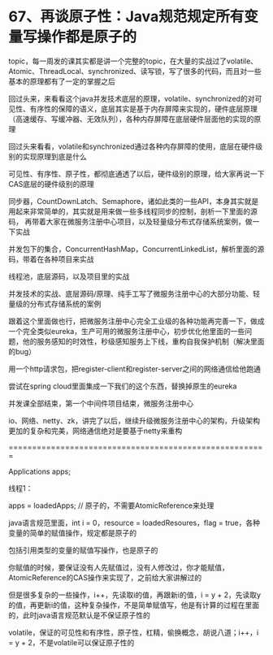 # 67、再谈原子性：Java规范规定所有变量写操作都是原子的
topic，每一周发的课其实都是讲一个完整的topic，在大量的实战过了volatile、Atomic、ThreadLocal、synchronized、读写锁，写了很多的代码，而且对一些基本的原理都有了一定的掌握之后

 

回过头来，来看看这个java并发技术底层的原理，volatile、synchronized的对可见性、有序性的保障的语义，底层其实是基于内存屏障来实现的，硬件底层原理（高速缓存、写缓冲器、无效队列），各种内存屏障在底层硬件层面他的实现的原理

 

回过头来看看，volatile和synchronized通过各种内存屏障的使用，底层在硬件级别的实现原理到底是什么

 

可见性、有序性、原子性，都彻底通透了以后，硬件级别的原理，给大家再说一下CAS底层的硬件级别的原理

 

同步器，CountDownLatch、Semaphore，诸如此类的一些API，本身其实就是用起来非常简单的，其实就是用来做一些多线程同步的控制，剖析一下里面的源码， 再带着大家在微服务注册中心项目，以及轻量级分布式存储系统案例，做一下实战

 

并发包下的集合，ConcurrentHashMap，ConcurrentLinkedList，解析里面的源码，带着在各种项目来实战

 

线程池，底层源码，以及项目里的实战

 

并发技术的实战、底层源码/原理、纯手工写了微服务注册中心的大部分功能、轻量级的分布式存储系统的案例

 

跟着这个里面做也行，把微服务注册中心完全工业级的各种功能再完善一下，做成一个完全类似eureka，生产可用的微服务注册中心，初步优化他里面的一些问题，他的服务感知的时效性，秒级感知服务上下线，重构自我保护机制（解决里面的bug）

 

用一个http请求包，把register-client和register-server之间的网络通信给他跑通

 

尝试在spring cloud里面集成一下我们的这个东西，替换掉原生的eureka

 

并发课全部结束，第一个中间件项目结束，微服务注册中心

 

io、网络、netty、zk，讲完了以后，继续升级微服务注册中心的架构，升级架构更加的复杂和完美，网络通信绝对是要基于netty来重构

 

=======================================================

 

Applications apps;



线程1：

apps = loadedApps; // 原子的，不需要AtomicReference来处理

 

java语言规范里面，int i = 0，resource = loadedResoures，flag = true，各种变量的简单的赋值操作，规定都是原子的

 

包括引用类型的变量的赋值写操作，也是原子的

 

你赋值的时候，要保证没有人先赋值过，没有人修改过，你才能赋值，AtomicReference的CAS操作来实现了，之前给大家讲解过的

 

但是很多复杂的一些操作，i++，先读取i的值，再跟新i的值，i = y + 2，先读取y的值，再更新i的值，这种复杂操作，不是简单赋值写，他是有计算的过程在里面的，此时java语言规范默认是不保证原子性的



volatile，保证的可见性和有序性，原子性，杠精，偷换概念，胡说八道；i++，i = y + 2，不是volatile可以保证原子性的
